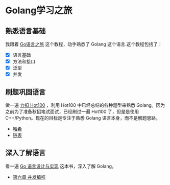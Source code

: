 # Golang学习之旅
## 熟悉语言基础
我跟着 [Go语言之旅](https://tour.go-zh.org/list) 这个教程，动手熟悉了 Golang 这个语言.这个教程包括了：
- [x] 语言基础
- [x] 方法和接口
- [x] 泛型
- [x] 并发

## 刷题巩固语言
做一遍 [力扣 Hot100](https://leetcode.cn/studyplan/top-100-liked/) ，利用 Hot100 中已经总结的各种题型来熟悉 Golang。因为之前为了准备秋招笔试面试，已经刷过一遍 Hot100 了，但是是使用 C++/Python。现在的目标是专注于熟悉 Golang 语言本身，而不是解题思路。

+ [哈希](./hot100/hashmap.md)
+ [链表](./hot100/linkedlist.md)

## 深入了解语言
看一遍 [Go 语言设计与实现](https://draven.co/golang/) 这本书，深入了解 Golang。

+ [第六章 并发编程](./go语言设计与实现/parallel_program.md)